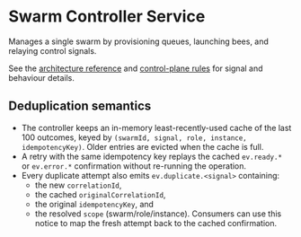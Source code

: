 # Swarm Controller Service

Manages a single swarm by provisioning queues, launching bees, and relaying control signals.

See the [architecture reference](../docs/ARCHITECTURE.md) and [control-plane rules](../docs/rules/control-plane-rules.md) for signal and behaviour details.

## Deduplication semantics

- The controller keeps an in-memory least-recently-used cache of the last 100 outcomes, keyed by
  `(swarmId, signal, role, instance, idempotencyKey)`. Older entries are evicted when the cache is full.
- A retry with the same idempotency key replays the cached `ev.ready.*` or `ev.error.*` confirmation without re-running the operation.
- Every duplicate attempt also emits `ev.duplicate.<signal>` containing:
  - the new `correlationId`,
  - the cached `originalCorrelationId`,
  - the original `idempotencyKey`, and
  - the resolved `scope` (swarm/role/instance).
  Consumers can use this notice to map the fresh attempt back to the cached confirmation.

